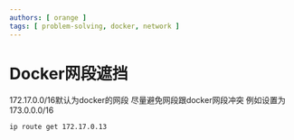 ```yaml
---
authors: [ orange ]
tags: [ problem-solving, docker, network ]
---
```


# Docker网段遮挡

172.17.0.0/16默认为docker的网段
尽量避免网段跟docker网段冲突
例如设置为173.0.0.0/16

```shell
ip route get 172.17.0.13
```